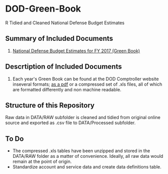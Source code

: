 # DOD-Green-Book
R Tidied and Cleaned National Defense Budget Estimates 

## Summary of Included Documents
1. [National Defense Budget Estimates for FY 2017 (Green Book)](http://comptroller.defense.gove/Budget-Materials/)

## Descrtiption of Included Documents
1. Each year's Green Book can be found at the DOD Comptroller website inseveral formats; [as a pdf](http://comptroller.defense.gov/Portals/45/Documents/defbudget/fy2017/FY17_Green_Book.pdf) or a compressed set of .xls files, all of which are formatted differently and non machine readable.

## Structure of this Repository
Raw data in DATA/RAW subfolder is cleaned and tidied from original online source and exported as .csv file to DATA/Processed subfolder.

## To Do
* The compressed .xls tables have been unzipped and stored in the DATA/RAW folder as a matter of convenience. Ideally, all raw data would remain at the point of origin.
* Standardize account and service data and create data definitions table.
